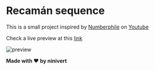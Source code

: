 # Recamán sequence

This is a small project inspired by [Numberphile](https://www.youtube.com/watch?v=FGC5TdIiT9U) on [Youtube](https://www.youtube.com/channel/UCoxcjq-8xIDTYp3uz647V5A)

Check a live preview at this [link](https://ninivert.github.io/Recaman-Sequence/)

![preview](https://raw.githubusercontent.com/ninivert/Recaman-Sequence/master/recam%C3%A1n.gif)

**Made with ❤️ by ninivert**
